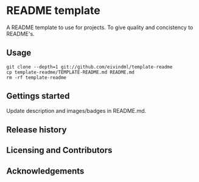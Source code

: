 # README template

A README template to use for projects. To give quality and concistency to README's.

## Usage

```
git clone --depth=1 git://github.com/eivindml/template-readme
cp template-readme/TEMPLATE-README.md README.md
rm -rf template-readme
```

## Gettings started

Update description and images/badges in README.md.

## Release history

## Licensing and Contributors

## Acknowledgements
